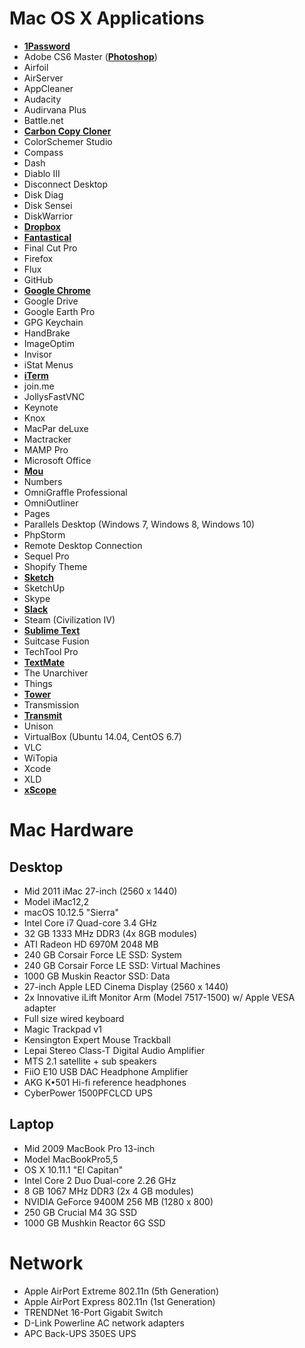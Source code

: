 # Mac OS X Applications
+ **[1Password]()**
+ Adobe CS6 Master (**[Photoshop]()**)
+ Airfoil
+ AirServer
+ AppCleaner
+ Audacity
+ Audirvana Plus
+ Battle.net 
+ **[Carbon Copy Cloner]()**
+ ColorSchemer Studio
+ Compass
+ Dash
+ Diablo III
+ Disconnect Desktop
+ Disk Diag
+ Disk Sensei
+ DiskWarrior
+ **[Dropbox]()**
+ **[Fantastical]()**
+ Final Cut Pro
+ Firefox
+ Flux
+ GitHub
+ **[Google Chrome]()**
+ Google Drive
+ Google Earth Pro
+ GPG Keychain
+ HandBrake
+ ImageOptim
+ Invisor
+ iStat Menus
+ **[iTerm]()**
+ join.me
+ JollysFastVNC
+ Keynote
+ Knox
+ MacPar deLuxe
+ Mactracker
+ MAMP Pro
+ Microsoft Office
+ **[Mou]()**
+ Numbers
+ OmniGraffle Professional
+ OmniOutliner
+ Pages
+ Parallels Desktop (Windows 7, Windows 8, Windows 10)
+ PhpStorm
+ Remote Desktop Connection
+ Sequel Pro
+ Shopify Theme
+ **[Sketch]()**
+ SketchUp
+ Skype
+ **[Slack]()**
+ Steam (Civilization IV)
+ **[Sublime Text]()**
+ Suitcase Fusion
+ TechTool Pro
+ **[TextMate]()**
+ The Unarchiver
+ Things
+ **[Tower]()**
+ Transmission
+ **[Transmit]()**
+ Unison
+ VirtualBox (Ubuntu 14.04, CentOS 6.7)
+ VLC
+ WiTopia
+ Xcode
+ XLD
+ **[xScope]()**
  
# Mac Hardware
  
## Desktop
+ Mid 2011 iMac 27-inch (2560 x 1440)
+ Model iMac12,2
+ macOS 10.12.5 "Sierra"
+ Intel Core i7 Quad-core 3.4 GHz
+ 32 GB 1333 MHz DDR3 (4x 8GB modules)
+ ATI Radeon HD 6970M 2048 MB
+ 240 GB Corsair Force LE SSD: System
+ 240 GB Corsair Force LE SSD: Virtual Machines
+ 1000 GB Muskin Reactor SSD: Data
+ 27-inch Apple LED Cinema Display (2560 x 1440)
+ 2x Innovative iLift Monitor Arm (Model 7517-1500) w/ Apple VESA adapter
+ Full size wired keyboard
+ Magic Trackpad v1
+ Kensington Expert Mouse Trackball
+ Lepai Stereo Class-T Digital Audio Amplifier
+ MTS 2.1 satellite + sub speakers
+ FiiO E10 USB DAC Headphone Amplifier
+ AKG K•501 Hi-fi reference headphones
+ CyberPower 1500PFCLCD UPS
  
## Laptop
+ Mid 2009 MacBook Pro 13-inch 
+ Model MacBookPro5,5
+ OS X 10.11.1 "El Capitan"
+ Intel Core 2 Duo Dual-core 2.26 GHz
+ 8 GB 1067 MHz DDR3 (2x 4 GB modules)
+ NVIDIA GeForce 9400M 256 MB (1280 x 800)
+ 250 GB Crucial M4 3G SSD
+ 1000 GB Mushkin Reactor 6G SSD

# Network 
+ Apple AirPort Extreme 802.11n (5th Generation)
+ Apple AirPort Express 802.11n (1st Generation)
+ TRENDNet 16-Port Gigabit Switch
+ D-Link Powerline AC network adapters
+ APC Back-UPS 350ES UPS
